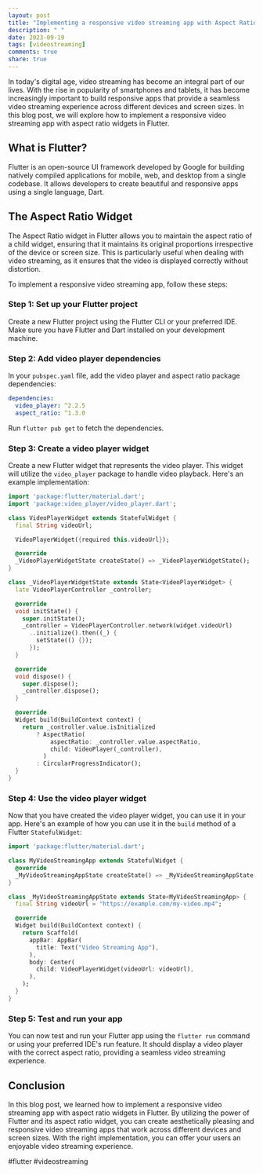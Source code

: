 ```yaml
---
layout: post
title: "Implementing a responsive video streaming app with Aspect Ratio widgets in Flutter"
description: " "
date: 2023-09-19
tags: [videostreaming]
comments: true
share: true
---
```


In today's digital age, video streaming has become an integral part of our lives. With the rise in popularity of smartphones and tablets, it has become increasingly important to build responsive apps that provide a seamless video streaming experience across different devices and screen sizes. In this blog post, we will explore how to implement a responsive video streaming app with aspect ratio widgets in Flutter.

## What is Flutter?

Flutter is an open-source UI framework developed by Google for building natively compiled applications for mobile, web, and desktop from a single codebase. It allows developers to create beautiful and responsive apps using a single language, Dart.

## The Aspect Ratio Widget

The Aspect Ratio widget in Flutter allows you to maintain the aspect ratio of a child widget, ensuring that it maintains its original proportions irrespective of the device or screen size. This is particularly useful when dealing with video streaming, as it ensures that the video is displayed correctly without distortion.

To implement a responsive video streaming app, follow these steps:

### Step 1: Set up your Flutter project

Create a new Flutter project using the Flutter CLI or your preferred IDE. Make sure you have Flutter and Dart installed on your development machine.

### Step 2: Add video player dependencies

In your `pubspec.yaml` file, add the video player and aspect ratio package dependencies:

```yaml
dependencies:
  video_player: ^2.2.5
  aspect_ratio: ^1.3.0
```

Run `flutter pub get` to fetch the dependencies.

### Step 3: Create a video player widget

Create a new Flutter widget that represents the video player. This widget will utilize the `video_player` package to handle video playback. Here's an example implementation:

```dart
import 'package:flutter/material.dart';
import 'package:video_player/video_player.dart';

class VideoPlayerWidget extends StatefulWidget {
  final String videoUrl;

  VideoPlayerWidget({required this.videoUrl});

  @override
  _VideoPlayerWidgetState createState() => _VideoPlayerWidgetState();
}

class _VideoPlayerWidgetState extends State<VideoPlayerWidget> {
  late VideoPlayerController _controller;

  @override
  void initState() {
    super.initState();
    _controller = VideoPlayerController.network(widget.videoUrl)
      ..initialize().then((_) {
        setState(() {});
      });
  }

  @override
  void dispose() {
    super.dispose();
    _controller.dispose();
  }

  @override
  Widget build(BuildContext context) {
    return _controller.value.isInitialized
        ? AspectRatio(
            aspectRatio: _controller.value.aspectRatio,
            child: VideoPlayer(_controller),
          )
        : CircularProgressIndicator();
  }
}
```

### Step 4: Use the video player widget

Now that you have created the video player widget, you can use it in your app. Here's an example of how you can use it in the `build` method of a Flutter `StatefulWidget`:

```dart
import 'package:flutter/material.dart';

class MyVideoStreamingApp extends StatefulWidget {
  @override
  _MyVideoStreamingAppState createState() => _MyVideoStreamingAppState();
}

class _MyVideoStreamingAppState extends State<MyVideoStreamingApp> {
  final String videoUrl = "https://example.com/my-video.mp4";

  @override
  Widget build(BuildContext context) {
    return Scaffold(
      appBar: AppBar(
        title: Text("Video Streaming App"),
      ),
      body: Center(
        child: VideoPlayerWidget(videoUrl: videoUrl),
      ),
    );
  }
}
```

### Step 5: Test and run your app

You can now test and run your Flutter app using the `flutter run` command or using your preferred IDE's run feature. It should display a video player with the correct aspect ratio, providing a seamless video streaming experience.

## Conclusion

In this blog post, we learned how to implement a responsive video streaming app with aspect ratio widgets in Flutter. By utilizing the power of Flutter and its aspect ratio widget, you can create aesthetically pleasing and responsive video streaming apps that work across different devices and screen sizes. With the right implementation, you can offer your users an enjoyable video streaming experience.

#flutter #videostreaming